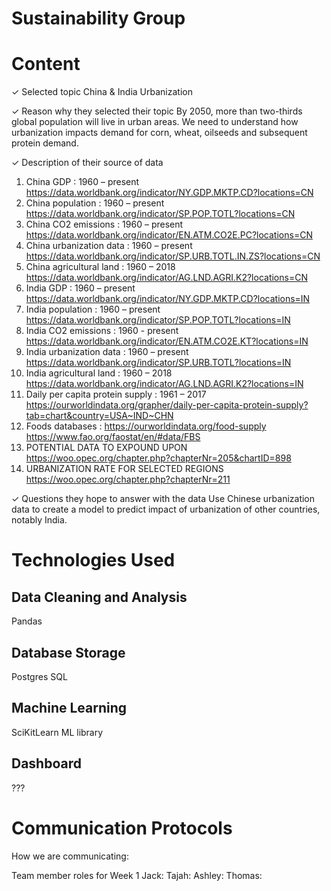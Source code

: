 # Sustainability Group 

# Content
✓ Selected topic
China & India Urbanization

✓ Reason why they selected their topic
By 2050, more than two-thirds global population will live in urban areas.  We need to understand how urbanization impacts demand for corn, wheat, oilseeds and subsequent  protein demand. 

✓ Description of their source of data
1.	China GDP :  1960 – present
https://data.worldbank.org/indicator/NY.GDP.MKTP.CD?locations=CN 
2.	China population :  1960 – present
https://data.worldbank.org/indicator/SP.POP.TOTL?locations=CN
3.	China CO2 emissions :  1960 – present
https://data.worldbank.org/indicator/EN.ATM.CO2E.PC?locations=CN 
4.	China urbanization data : 1960 – present 
https://data.worldbank.org/indicator/SP.URB.TOTL.IN.ZS?locations=CN
5.	China agricultural land : 1960 – 2018
https://data.worldbank.org/indicator/AG.LND.AGRI.K2?locations=CN 
6.	India GDP :  1960 – present
https://data.worldbank.org/indicator/NY.GDP.MKTP.CD?locations=IN 
7.	India population :  1960 – present
https://data.worldbank.org/indicator/SP.POP.TOTL?locations=IN 
8.	India CO2 emissions : 1960  - present  
https://data.worldbank.org/indicator/EN.ATM.CO2E.KT?locations=IN 
9.	India urbanization data : 1960 – present
https://data.worldbank.org/indicator/SP.URB.TOTL?locations=IN 
10.	India agricultural land : 1960 – 2018
https://data.worldbank.org/indicator/AG.LND.AGRI.K2?locations=IN 
11.	Daily per capita protein supply : 1961 – 2017
https://ourworldindata.org/grapher/daily-per-capita-protein-supply?tab=chart&country=USA~IND~CHN 
12.	Foods databases : 
https://ourworldindata.org/food-supply 
https://www.fao.org/faostat/en/#data/FBS 
13.	POTENTIAL DATA TO EXPOUND UPON
https://woo.opec.org/chapter.php?chapterNr=205&chartID=898
14.	URBANIZATION RATE FOR SELECTED REGIONS
https://woo.opec.org/chapter.php?chapterNr=211


✓ Questions they hope to answer with the data
Use Chinese urbanization data to create a model to predict impact of urbanization of other countries, notably India.     


# Technologies Used
## Data Cleaning and Analysis
Pandas 

## Database Storage
Postgres SQL

## Machine Learning
SciKitLearn ML library 

## Dashboard
???

# Communication Protocols 
How we are communicating:


Team member roles for Week 1
Jack: 
Tajah: 
Ashley: 
Thomas: 
